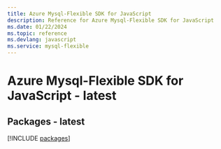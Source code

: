 ```yaml
---
title: Azure Mysql-Flexible SDK for JavaScript
description: Reference for Azure Mysql-Flexible SDK for JavaScript
ms.date: 01/22/2024
ms.topic: reference
ms.devlang: javascript
ms.service: mysql-flexible
---
```

# Azure Mysql-Flexible SDK for JavaScript - latest
## Packages - latest
[!INCLUDE [packages](mysql-flexible-index.md)]